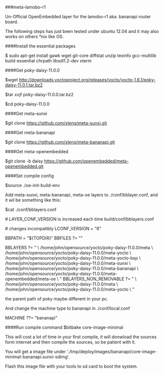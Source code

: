 ###meta-lamobo-r1

Un-Official OpenEmbedded layer for the lamobo-r1 aka. bananapi router board.



The following steps has just been tested under ubuntu 12.04 and it may also works on others *nix like OS.


####Install the essential packages

$ sudo apt-get install gawk wget git-core diffstat unzip texinfo gcc-multilib \
     build-essential chrpath libsdl1.2-dev xterm


####Get poky-daisy-11.0.0

$wget http://downloads.yoctoproject.org/releases/yocto/yocto-1.6.1/poky-daisy-11.0.1.tar.bz2

$tar xvjf poky-daisy-11.0.0.tar.bz2

$cd poky-daisy-11.0.0


####Get meta-sunxi 

$git clone https://github.com/xleng/meta-sunxi.git


####Get meta-bananapi

$git clone https://github.com/xleng/meta-bananapi.git


####Get meta-openembedded

$git clone -b daisy https://github.com/openembedded/meta-openembedded.git


####Set compile config

$source ./oe-init-build-env

Add meta-sunxi, meta-bananapi, meta-oe layers to ./conf/bblayer.conf, and it wil be something like this:

$cat ./conf/bblayers.conf

\# LAYER_CONF_VERSION is increased each time build/conf/bblayers.conf

\# changes incompatibly
LCONF_VERSION = "6"

BBPATH = "${TOPDIR}"
BBFILES ?= ""

BBLAYERS ?= " \\
/home/john/opensource/yocto/poky-daisy-11.0.0/meta \\
/home/john/opensource/yocto/poky-daisy-11.0.0/meta-yocto \\
/home/john/opensource/yocto/poky-daisy-11.0.0/meta-yocto-bsp \\
/home/john/opensource/yocto/poky-daisy-11.0.0/meta-sunxi \\
/home/john/opensource/yocto/poky-daisy-11.0.0/meta-bananapi \\
/home/john/opensource/yocto/poky-daisy-11.0.0/meta-openembedded/meta-oe \\
"
BBLAYERS_NON_REMOVABLE ?= " \\
/home/john/opensource/yocto/poky-daisy-11.0.0/meta \\
/home/john/opensource/yocto/poky-daisy-11.0.0/meta-yocto \\
"

the parent path of poky maybe different in your pc.


And change the machine type to bananapi in ./conf/local.conf

MACHINE ??= "bananapi"


####Run compile command
$bitbake core-image-minimal

This will cost a lot of time in your first compile, it will donwload the sources form internet and then compile the sources, so be patient with it.

You will get a image file under './tmp/deploy/images/bananapi/core-image-minimal-bananapi.sunxi-sdimg'.

Flash this image file with your tools to sd card to boot the system.
